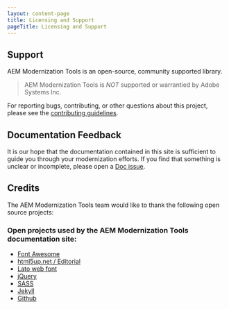 ```yaml
---
layout: content-page
title: Licensing and Support
pageTitle: Licensing and Support
---
```


## Support

AEM Modernization Tools is an open-source, community supported library.

> AEM Modernization Tools is *NOT* supported or warrantied by Adobe Systems Inc.

For reporting bugs, contributing, or other questions about this project, please see the [contributing guidelines](https://github.com/adobe/aem-modernize-tools/blob/main/.github/CONTRIBUTING.md).

## Documentation Feedback

It is our hope that the documentation contained in this site is sufficient to guide you through your modernization efforts. If you find that something is unclear or incomplete, please open a [Doc issue](https://github.com/adobe/aem-modernize-tools/issues).

## Credits

The AEM Modernization Tools team would like to thank the following open source projects:

###  Open projects used by the AEM Modernization Tools documentation site:

* [Font Awesome](http://fontawesome.io/)
* [html5up.net / Editorial](https://html5up.net/editorial)
* [Lato web font](https://fonts.google.com/specimen/Lato)
* [jQuery](https://jquery.com/)
* [SASS](http://sass-lang.com/)
* [Jekyll](https://jekyllrb.com/)
* [Github](https://github.com)


